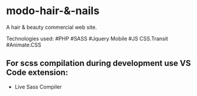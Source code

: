 # modo-hair-&-nails

A hair & beauty commercial web site. 

Technologies used: 
  #PHP
  #SASS
  #Jquery Mobile
  #JS CSS.Transit
  #Animate.CSS


## For scss compilation during development use VS Code extension: 
  * Live Sass Compiler